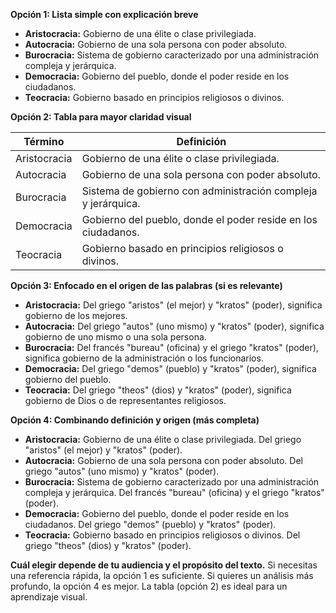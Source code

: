 

**Opción 1: Lista simple con explicación breve**

*   **Aristocracia:** Gobierno de una élite o clase privilegiada.
*   **Autocracia:** Gobierno de una sola persona con poder absoluto.
*   **Burocracia:** Sistema de gobierno caracterizado por una administración compleja y jerárquica.
*   **Democracia:** Gobierno del pueblo, donde el poder reside en los ciudadanos.
*   **Teocracia:** Gobierno basado en principios religiosos o divinos.

**Opción 2: Tabla para mayor claridad visual**

| Término       | Definición                                                                  |
| ------------- | --------------------------------------------------------------------------- |
| Aristocracia  | Gobierno de una élite o clase privilegiada.                               |
| Autocracia    | Gobierno de una sola persona con poder absoluto.                           |
| Burocracia    | Sistema de gobierno con administración compleja y jerárquica.               |
| Democracia    | Gobierno del pueblo, donde el poder reside en los ciudadanos.              |
| Teocracia     | Gobierno basado en principios religiosos o divinos.                          |

**Opción 3: Enfocado en el origen de las palabras (si es relevante)**

*   **Aristocracia:** Del griego "aristos" (el mejor) y "kratos" (poder), significa gobierno de los mejores.
*   **Autocracia:** Del griego "autos" (uno mismo) y "kratos" (poder), significa gobierno de uno mismo o una sola persona.
*   **Burocracia:** Del francés "bureau" (oficina) y el griego "kratos" (poder), significa gobierno de la administración o los funcionarios.
*   **Democracia:** Del griego "demos" (pueblo) y "kratos" (poder), significa gobierno del pueblo.
*   **Teocracia:** Del griego "theos" (dios) y "kratos" (poder), significa gobierno de Dios o de representantes religiosos.

**Opción 4: Combinando definición y origen (más completa)**

*   **Aristocracia:** Gobierno de una élite o clase privilegiada.  Del griego "aristos" (el mejor) y "kratos" (poder).
*   **Autocracia:** Gobierno de una sola persona con poder absoluto.  Del griego "autos" (uno mismo) y "kratos" (poder).
*   **Burocracia:** Sistema de gobierno caracterizado por una administración compleja y jerárquica. Del francés "bureau" (oficina) y el griego "kratos" (poder).
*   **Democracia:** Gobierno del pueblo, donde el poder reside en los ciudadanos. Del griego "demos" (pueblo) y "kratos" (poder).
*   **Teocracia:** Gobierno basado en principios religiosos o divinos. Del griego "theos" (dios) y "kratos" (poder).

**Cuál elegir depende de tu audiencia y el propósito del texto.**  Si necesitas una referencia rápida, la opción 1 es suficiente. Si quieres un análisis más profundo, la opción 4 es mejor. La tabla (opción 2) es ideal para un aprendizaje visual.
